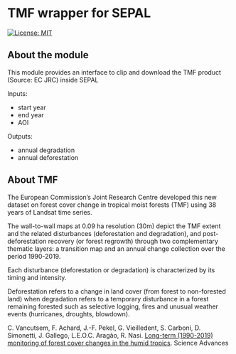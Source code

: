 # TMF wrapper for SEPAL

[![License: MIT](https://img.shields.io/badge/License-MIT-yellow.svg)](https://opensource.org/licenses/MIT)

## About the module

This module provides an interface to clip and download the TMF product (Source: EC JRC) inside SEPAL


Inputs:

- start year
- end year
- AOI


Outputs:

- annual degradation
- annual deforestation

## About TMF
The European Commission’s Joint Research Centre developed this new dataset on forest cover change in tropical moist forests (TMF) using 38 years of Landsat time series.   

The wall-to-wall maps at 0.09 ha resolution (30m) depict the TMF extent and the related disturbances (deforestation and degradation), and post-deforestation recovery (or forest regrowth) through two complementary thematic layers: a transition map and an annual change collection over the period 1990-2019.  

Each disturbance (deforestation or degradation) is characterized by its timing and intensity. 

Deforestation refers to a change in land cover (from forest to non-forested land) when degradation refers to a temporary disturbance in a forest remaining forested such as selective logging, fires and unusual weather events (hurricanes, droughts, blowdown).

C. Vancutsem, F. Achard, J.-F. Pekel, G. Vieilledent, S. Carboni, D. Simonetti, J. Gallego, L.E.O.C. Aragão, R. Nasi. [Long-term (1990-2019) monitoring of forest cover changes in the humid tropics](https://doi.org/10.1126/sciadv.abe1603). Science Advances
